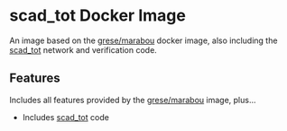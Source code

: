 # scad_tot Docker Image

An image based on the [grese/marabou](https://hub.docker.com/r/grese/marabou) docker image, also including the [scad_tot](https://github.com/grese/scad_tot) network and verification code.

## Features

Includes all features provided by the [grese/marabou](https://hub.docker.com/r/grese/marabou) image, plus...

* Includes [scad_tot](https://github.com/grese/scad_tot) code
